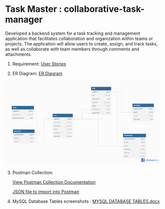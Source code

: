 # Task Master : collaborative-task-manager
Developed a backend system for a task tracking and management application that facilitates collaboration and organization within teams or projects. The application will allow users to create, assign, and track tasks, as well as collaborate with team members through comments and attachments.

1. Requirement: [User Stories](./User_stories.txt)

2. ER Diagram: [ER Diagram](./Taskmaster_Application_ER_Diagram.png)

<img src="./Taskmaster_Application_ER_Diagram.png" width="730">

3. Postman Collection:

   [View Postman Collection Documentation](https://documenter.getpostman.com/view/6720526/2sA3JRYe1E)

   [JSON file to import into Postman](Collaborative_Task_Manager.postman_collection.json)

4. MySQL Database Tables screenshots : [MYSQL DATABASE TABLES.docx](MySQL_DATABASE_TABLES.docx)
